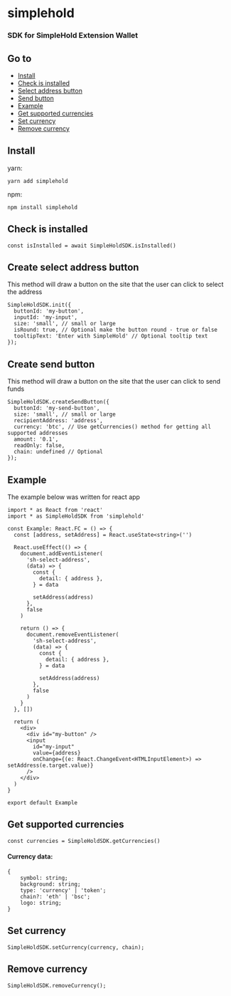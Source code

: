 # simplehold

### SDK for SimpleHold Extension Wallet

## Go to

- [Install](#install)
- [Check is installed](#check-is-installed)
- [Select address button](#create-select-address-button)
- [Send button](#create-send-button)
- [Example](#example)
- [Get supported currencies](#get-supported-currencies)
- [Set currency](#set-currency)
- [Remove currency](#remove-currency)

## Install

yarn:

```
yarn add simplehold
```

npm:

```
npm install simplehold
```

## Check is installed

```
const isInstalled = await SimpleHoldSDK.isInstalled()
```

## Create select address button

This method will draw a button on the site that the user can click to select the address

```
SimpleHoldSDK.init({
  buttonId: 'my-button',
  inputId: 'my-input',
  size: 'small', // small or large
  isRound: true, // Optional make the button round - true or false
  tooltipText: 'Enter with SimpleHold' // Optional tooltip text
});
```

## Create send button

This method will draw a button on the site that the user can click to send funds

```
SimpleHoldSDK.createSendButton({
  buttonId: 'my-send-button',
  size: 'small', // small or large
  recipientAddress: 'address',
  currency: 'btc', // Use getCurrencies() method for getting all supported addresses
  amount: '0.1',
  readOnly: false,
  chain: undefined // Optional
});
```

## Example

The example below was written for react app

```
import * as React from 'react'
import * as SimpleHoldSDK from 'simplehold'

const Example: React.FC = () => {
  const [address, setAddress] = React.useState<string>('')

  React.useEffect(() => {
    document.addEventListener(
      'sh-select-address',
      (data) => {
        const {
          detail: { address },
        } = data

        setAddress(address)
      },
      false
    )

    return () => {
      document.removeEventListener(
        'sh-select-address',
        (data) => {
          const {
            detail: { address },
          } = data

          setAddress(address)
        },
        false
      )
    }
  }, [])

  return (
    <div>
      <div id="my-button" />
      <input
        id="my-input"
        value={address}
        onChange={(e: React.ChangeEvent<HTMLInputElement>) => setAddress(e.target.value)}
      />
    </div>
  )
}

export default Example
```

## Get supported currencies

```
const currencies = SimpleHoldSDK.getCurrencies()
```

#### Currency data:

```
{
	symbol: string;
	background: string;
	type: 'currency' | 'token';
	chain?: 'eth' | 'bsc';
	logo: string;
}
```

## Set currency

```
SimpleHoldSDK.setCurrency(currency, chain);
```

## Remove currency

```
SimpleHoldSDK.removeCurrency();
```

